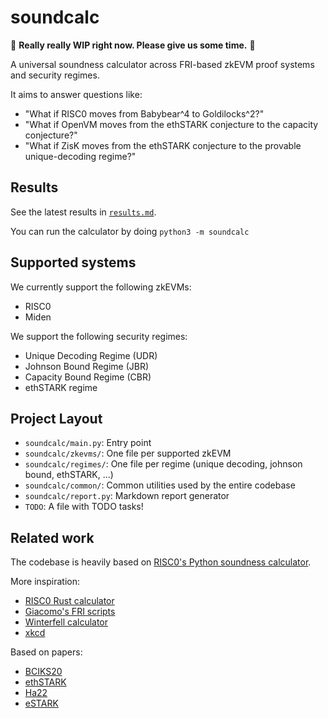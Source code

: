 # soundcalc

🚧 **Really really WIP right now. Please give us some time.** 🚧

A universal soundness calculator across FRI-based zkEVM proof systems and security regimes.

It aims to answer questions like:
- "What if RISC0 moves from Babybear^4 to Goldilocks^2?"
- "What if OpenVM moves from the ethSTARK conjecture to the capacity conjecture?"
- "What if ZisK moves from the ethSTARK conjecture to the provable unique-decoding regime?"

## Results

See the latest results in [`results.md`](results.md).

You can run the calculator by doing `python3 -m soundcalc`

## Supported systems

We currently support the following zkEVMs:
- RISC0
- Miden

We support the following security regimes:
- Unique Decoding Regime (UDR)
- Johnson Bound Regime (JBR)
- Capacity Bound Regime (CBR)
- ethSTARK regime

## Project Layout

- `soundcalc/main.py`: Entry point
- `soundcalc/zkevms/`: One file per supported zkEVM
- `soundcalc/regimes/`: One file per regime (unique decoding, johnson bound, ethSTARK, ...)
- `soundcalc/common/`: Common utilities used by the entire codebase
- `soundcalc/report.py`: Markdown report generator
- `TODO`: A file with TODO tasks!

## Related work

The codebase is heavily based on [RISC0's Python soundness calculator](https://github.com/risc0/risc0/blob/main/risc0/zkp/src/docs/soundness.ipynb).

More inspiration:
- [RISC0 Rust calculator](https://github.com/risc0/risc0/blob/release-2.0/risc0/zkp/src/prove/soundness.rs)
- [Giacomo's FRI scripts](https://github.com/WizardOfMenlo/stir-whir-scripts/)
- [Winterfell calculator](https://github.com/facebook/winterfell/blob/main/air/src/proof/security.rs)
- [xkcd](https://xkcd.com/927/)

Based on papers:
- [BCIKS20](https://eprint.iacr.org/2020/654)
- [ethSTARK](https://eprint.iacr.org/2021/582)
- [Ha22](https://eprint.iacr.org/2022/1216)
- [eSTARK](https://eprint.iacr.org/2023/474)

